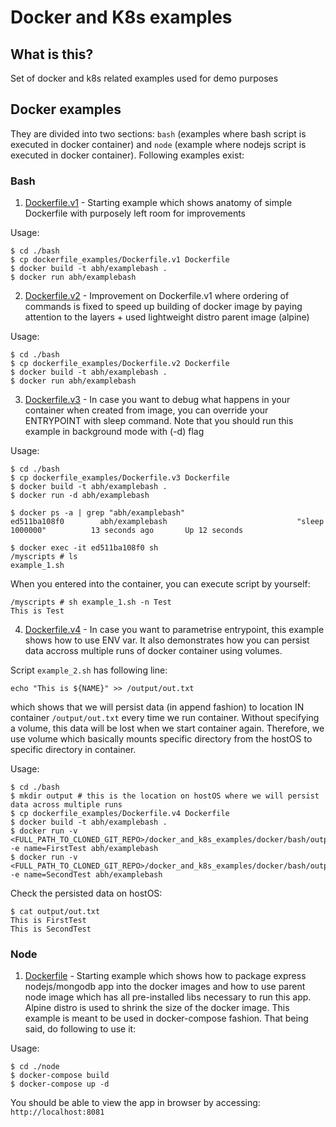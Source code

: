 # Docker and K8s examples

## What is this? 

Set of docker and k8s related examples used for demo purposes

## Docker examples

They are divided into two sections: `bash` (examples where bash script is executed in docker container) and `node` (example where nodejs script is executed in docker container). Following examples exist:

### Bash

1. [Dockerfile.v1](https://github.com/ATLANTBH/testing-research/blob/master/docker_and_k8s_examples/docker/bash/dockerfile_examples/Dockerfile.v1) - Starting example which shows anatomy of simple Dockerfile with purposely left room for improvements

  Usage:
  ```
  $ cd ./bash
  $ cp dockerfile_examples/Dockerfile.v1 Dockerfile
  $ docker build -t abh/examplebash .
  $ docker run abh/examplebash
  ```

2. [Dockerfile.v2](https://github.com/ATLANTBH/testing-research/blob/master/docker_and_k8s_examples/docker/bash/dockerfile_examples/Dockerfile.v2) - Improvement on Dockerfile.v1 where ordering of commands is fixed to speed up building of docker image by paying attention to the layers + used lightweight distro parent image (alpine)

  Usage:
  ```
  $ cd ./bash
  $ cp dockerfile_examples/Dockerfile.v2 Dockerfile
  $ docker build -t abh/examplebash .
  $ docker run abh/examplebash
  ```

3. [Dockerfile.v3](https://github.com/ATLANTBH/testing-research/blob/master/docker_and_k8s_examples/docker/bash/dockerfile_examples/Dockerfile.v3) - In case you want to debug what happens in your container when created from image, you can override your ENTRYPOINT with sleep command. Note that you should run this example in background mode with (-d) flag

  Usage:
  ```
  $ cd ./bash
  $ cp dockerfile_examples/Dockerfile.v3 Dockerfile
  $ docker build -t abh/examplebash .
  $ docker run -d abh/examplebash

  $ docker ps -a | grep "abh/examplebash"
  ed511ba108f0        abh/examplebash                             "sleep 1000000"          13 seconds ago       Up 12 seconds

  $ docker exec -it ed511ba108f0 sh
  /myscripts # ls
  example_1.sh
  ```

  When you entered into the container, you can execute script by yourself:
  ```
  /myscripts # sh example_1.sh -n Test
  This is Test
  ```

4. [Dockerfile.v4](https://github.com/ATLANTBH/testing-research/blob/master/docker_and_k8s_examples/docker/bash/dockerfile_examples/Dockerfile.v4) - In case you want to parametrise entrypoint, this example shows how to use ENV var. It also demonstrates how you can persist data accross multiple runs of docker container using volumes.

  Script `example_2.sh` has following line:
  ```
  echo "This is ${NAME}" >> /output/out.txt
  ```
  which shows that we will persist data (in append fashion) to location IN container `/output/out.txt` every time we run container. Without specifying a volume, this data will be lost when we start container again. Therefore, we use volume which basically mounts specific directory from the hostOS to specific directory in container.

  Usage:
  ```
  $ cd ./bash
  $ mkdir output # this is the location on hostOS where we will persist data across multiple runs
  $ cp dockerfile_examples/Dockerfile.v4 Dockerfile
  $ docker build -t abh/examplebash .
  $ docker run -v <FULL_PATH_TO_CLONED_GIT_REPO>/docker_and_k8s_examples/docker/bash/output:/output -e name=FirstTest abh/examplebash
  $ docker run -v <FULL_PATH_TO_CLONED_GIT_REPO>/docker_and_k8s_examples/docker/bash/output:/output -e name=SecondTest abh/examplebash
  ```

  Check the persisted data on hostOS:
  ```
  $ cat output/out.txt
  This is FirstTest
  This is SecondTest
  ```

### Node

1. [Dockerfile](https://github.com/ATLANTBH/testing-research/docker_and_k8s_examples/docker/node/Dockerfile) - Starting example which shows how to package express nodejs/mongodb app into the docker images and how to use parent node image which has all pre-installed libs necessary to run this app. Alpine distro is used to shrink the size of the docker image. This example is meant to be used in docker-compose fashion. That being said, do following to use it:

Usage:
```
$ cd ./node
$ docker-compose build
$ docker-compose up -d
```

You should be able to view the app in browser by accessing: `http://localhost:8081`